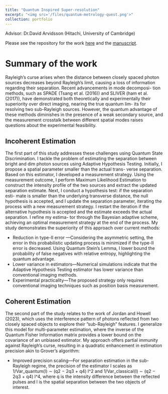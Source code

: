 ```yaml
---
title: "Quantum Inspired Super-resolution"
excerpt: "<img src='/files/quantum-metrology-quest.png'>"
collection: portfolio
---
```

Advisor: Dr.David Arvidsson (Hitachi, University of Cambridge)

Please see the repository for the work [here](https://github.com/AprilSweettooth/Bayesian/tree/main) and the [manuscript](https://www.overleaf.com/read/qxbjvpfmxjbx#620593).

# Summary of the work

Rayleigh’s curse arises when the distance between closely spaced photon sources decreases beyond Rayleigh’s
limit, causing a loss of information regarding their separation. Recent advancements in mode decomposi-
tion methods, such as SPADE (Tsang et al. (2016)) and SLIVER (ham et al. (2017)), have demonstrated
both theoretically and experimentally their superiority over direct imaging, nearing the true quantum lim-
its for resolving two sub-Rayleigh sources. However, the quantum advantage of these methods diminishes
in the presence of a weak secondary source, and the measurement crosstalk between different spatial modes
raises questions about the experimental feasibility.

## Incoherent Estimation

The first part of this study addresses these challenges using Quantum State
Discrimination. I tackle the problem of estimating the separation between bright and dim photon sources
using Adaptive Hypothesis Testing. Initially, I propose a spatial parameter smaller than the actual trans-
verse separation. Based on this estimator, I developed a measurement strategy. Using the measurement
outcome, I perform Maximum Likelihood Estimation to construct the intensity profile of the two sources
and extract the updated separation estimate. Next, I conduct a hypothesis test: if the separation esti-
mate is smaller than the underlying transverse distance, the null hypothesis is accepted, and I update the
separation parameter, iterating the process with a new measurement strategy. I restart the iteration if
the alternative hypothesis is accepted and the estimate exceeds the actual separation. I refine my estima-
tor through the Bayesian adaptive scheme, achieving an optimal measurement strategy at the end of the
process. My study demonstrates the superiority of this approach over current methods:
- Reduction in type-II error —Considering the asymmetric setting, the error in this probabilistic updating
process is minimized if the type-II error is decreased. Using Quantum Stein’s Lemma, I lower bound
the probability of false negatives with relative entropy, highlighting the quantum advantage.
- Lower variance in estimators—Numerical simulations indicate that the Adaptive Hypothesis Testing
estimator has lower variance than conventional imaging methods.
- Experimental practicality—The proposed strategy only requires conventional imaging techniques such
as position basis measurement.

## Coherent Estimation

The second part of the study relates to the work of Jordan and Howell (2023),
which uses the interference pattern of photons reflected from two closely spaced objects to explore their
”sub-Rayleigh” features. I generalize this model for multi-parameter estimation, where the inverse of the
Quantum Fisher Information matrix provides a lower bound on the covariance of an unbiased estimator.
My approach offers partial immunity against Rayleigh’s curse, resulting in a quadratic enhancement in
estimation precision akin to Grover’s algorithm:
- Improved precision scaling—For separation estimation in the sub-Rayleigh regime, the precision of the
estimator l scales as 1/Var_quantum(l) ∼ (q2 − 2q3 + q4) l^2 and 1/Var_classical(l) ∼ (q2 − 2q3 + q4) l^4,
where q is the intensity difference between the reflected pulses and l is the spatial separation between
the two objects of interest.
